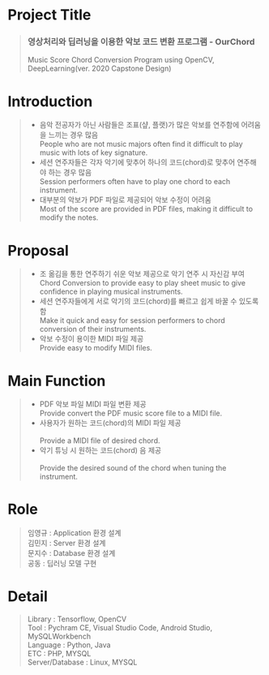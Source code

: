 # Project Title
> <h3>영상처리와 딥러닝을 이용한 악보 코드 변환 프로그램 - OurChord</h3> 
> Music Score Chord Conversion Program using OpenCV, DeepLearning(ver. 2020 Capstone Design)

# Introduction
> - 음악 전공자가 아닌 사람들은 조표(샾, 플랫)가 많은 악보를 연주함에 어려움을 느끼는 경우 많음 <br>
  People who are not music majors often find it difficult to play music with lots of key signature.  
> - 세션 연주자들은 각자 악기에 맞추어 하나의 코드(chord)로 맞추어 연주해야 하는 경우 많음 <br>
  Session performers often have to play one chord to each instrument.  
> - 대부분의 악보가 PDF 파일로 제공되어 악보 수정이 어려움 <br>
  Most of the score are provided in PDF files, making it difficult to modify the notes.  
# Proposal
> - 조 옮김을 통한 연주하기 쉬운 악보 제공으로 악기 연주 시 자신감 부여 <br>
  Chord Conversion to provide easy to play sheet music to give confidence in playing musical instruments.
> - 세션 연주자들에게 서로 악기의 코드(chord)를 빠르고 쉽게 바꿀 수 있도록 함 <br>
  Make it quick and easy for session performers to chord conversion of their instruments.
> - 악보 수정이 용이한 MIDI 파일 제공 <br>
  Provide easy to modify MIDI files.
# Main Function
> - PDF 악보 파일 MIDI 파일 변환 제공 <br>
 Provide convert the PDF music score file to a MIDI file.
> - 사용자가 원하는 코드(chord)의 MIDI 파일 제공 <br>  
  Provide a MIDI file of desired chord.
> - 악기 튜닝 시 원하는 코드(chord) 음 제공 <br>  
  Provide the desired sound of the chord when tuning the instrument.
# Role
> 임영규 : Application 환경 설계  
> 김민지 : Server 환경 설계  
> 문지수 : Database 환경 설계  
> 공동 : 딥러닝 모델 구현  
# Detail
> Library : Tensorflow, OpenCV   
> Tool : Pychram CE, Visual Studio Code, Android Studio, MySQLWorkbench   
> Language : Python, Java   
> ETC : PHP, MYSQL   
> Server/Database : Linux, MYSQL   
